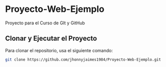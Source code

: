 # Proyecto-Web-Ejemplo
Proyecto para el Curso de GIt y GitHub
## Clonar y Ejecutar el Proyecto

Para clonar el repositorio, usa el siguiente comando:

```bash
git clone https://github.com/jhonnyjaimes1984/Proyecto-Web-Ejemplo.git